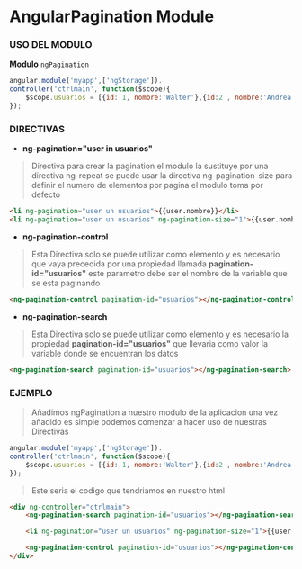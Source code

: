 AngularPagination Module
=====================

### USO DEL MODULO ###

**Modulo** `ngPagination`

```javascript
angular.module('myapp',['ngStorage']).
controller('ctrlmain', function($scope){
	$scope.usuarios = [{id: 1, nombre:'Walter'},{id:2 , nombre:'Andrea'},{id:3, nombre:'Axel'}];
});
```

### DIRECTIVAS ###
* **ng-pagination="user in usuarios"**

> Directiva para crear la pagination el modulo la sustituye por una directiva ng-repeat
se puede usar la directiva ng-pagination-size para definir el numero de elementos por pagina
el modulo toma por defecto

```html
<li ng-pagination="user un usuarios">{{user.nombre}}</li>
<li ng-pagination="user un usuarios" ng-pagination-size="1">{{user.nombre}}</li>
```

* **ng-pagination-control**

> Esta Directiva solo se puede utilizar como elemento y es necesario que vaya precedida por una
propiedad llamada **pagination-id="usuarios"** este parametro debe ser el nombre de la variable
que se esta paginando

```html
<ng-pagination-control pagination-id="usuarios"></ng-pagination-control>
```

* **ng-pagination-search**

> Esta Directiva solo se puede utilizar como elemento y es necesario la propiedad **pagination-id="usuarios"**
que llevaria como valor la variable donde se encuentran los datos

```html
<ng-pagination-search pagination-id="usuarios"></ng-pagination-search>
```

### EJEMPLO ###
> Añadimos ngPagination a nuestro modulo de la aplicacion una vez añadido es simple podemos
comenzar a hacer uso de nuestras Directivas

```javascript
angular.module('myapp',['ngStorage']).
controller('ctrlmain', function($scope){
	$scope.usuarios = [{id: 1, nombre:'Walter'},{id:2 , nombre:'Andrea'},{id:3, nombre:'Axel'}];
});
```

> Este seria el codigo que tendriamos en nuestro html

```html
<div ng-controller="ctrlmain">
	<ng-pagination-search pagination-id="usuarios"></ng-pagination-search>

	<li ng-pagination="user un usuarios" ng-pagination-size="1">{{user.nombre}}</li>

	<ng-pagination-control pagination-id="usuarios"></ng-pagination-control>
</div>
```
